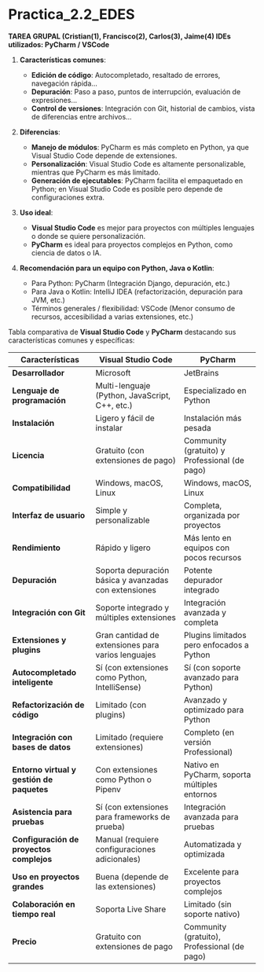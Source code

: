 # Practica_2.2_EDES
<b>TAREA GRUPAL (Cristian(1), Francisco(2), Carlos(3), Jaime(4)
IDEs utilizados: PyCharm / VSCode</b>

1. **Características comunes**:
   - **Edición de código**: Autocompletado, resaltado de errores, navegación rápida...
   - **Depuración**: Paso a paso, puntos de interrupción, evaluación de expresiones...
   - **Control de versiones**: Integración con Git, historial de cambios, vista de diferencias entre archivos...

2. **Diferencias**:
   - **Manejo de módulos**: PyCharm es más completo en Python, ya que Visual Studio Code depende de extensiones.
   - **Personalización**: Visual Studio Code es altamente personalizable, mientras que PyCharm es más limitado.
   - **Generación de ejecutables**: PyCharm facilita el empaquetado en Python; en Visual Studio Code es posible pero depende de configuraciones extra.

3. **Uso ideal**:
   - **Visual Studio Code** es mejor para proyectos con múltiples lenguajes o donde se quiere personalización.
   - **PyCharm** es ideal para proyectos complejos en Python, como ciencia de datos o IA.

4. **Recomendación para un equipo con Python, Java o Kotlin**:
   - Para Python: PyCharm (Integración Django, depuración, etc.)
   - Para Java o Kotlin: IntelliJ IDEA (refactorización, depuración para JVM, etc.)
   - Términos generales / flexibilidad: VSCode (Menor consumo de recursos, accesibilidad a varias extensiones, etc.)



Tabla comparativa de **Visual Studio Code** y **PyCharm** destacando sus características comunes y específicas:

| **Características**             | **Visual Studio Code**                      | **PyCharm**                             |
|---------------------------------|--------------------------------------------|-----------------------------------------|
| **Desarrollador**               | Microsoft                                  | JetBrains                               |
| **Lenguaje de programación**    | Multi-lenguaje (Python, JavaScript, C++, etc.) | Especializado en Python                |
| **Instalación**                 | Ligero y fácil de instalar                 | Instalación más pesada                  |
| **Licencia**                    | Gratuito (con extensiones de pago)         | Community (gratuito) y Professional (de pago) |
| **Compatibilidad**              | Windows, macOS, Linux                      | Windows, macOS, Linux                   |
| **Interfaz de usuario**         | Simple y personalizable                    | Completa, organizada por proyectos      |
| **Rendimiento**                 | Rápido y ligero                            | Más lento en equipos con pocos recursos |
| **Depuración**                  | Soporta depuración básica y avanzadas con extensiones | Potente depurador integrado           |
| **Integración con Git**         | Soporte integrado y múltiples extensiones  | Integración avanzada y completa         |
| **Extensiones y plugins**       | Gran cantidad de extensiones para varios lenguajes | Plugins limitados pero enfocados a Python |
| **Autocompletado inteligente**  | Sí (con extensiones como Python, IntelliSense) | Sí (con soporte avanzado para Python) |
| **Refactorización de código**   | Limitado (con plugins)                     | Avanzado y optimizado para Python       |
| **Integración con bases de datos** | Limitado (requiere extensiones)           | Completo (en versión Professional)      |
| **Entorno virtual y gestión de paquetes** | Con extensiones como Python o Pipenv    | Nativo en PyCharm, soporta múltiples entornos |
| **Asistencia para pruebas**     | Sí (con extensiones para frameworks de prueba) | Integración avanzada para pruebas       |
| **Configuración de proyectos complejos** | Manual (requiere configuraciones adicionales) | Automatizada y optimizada               |
| **Uso en proyectos grandes**    | Buena (depende de las extensiones)         | Excelente para proyectos complejos      |
| **Colaboración en tiempo real** | Soporta Live Share                         | Limitado (sin soporte nativo)           |
| **Precio**                      | Gratuito con extensiones de pago           | Community (gratuito), Professional (de pago) |
